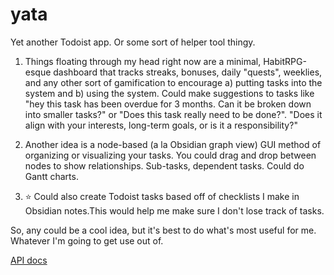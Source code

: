 # yata
Yet another Todoist app.
Or some sort of helper tool thingy.

1. Things floating through my head right now are a minimal, HabitRPG-esque dashboard that tracks streaks, bonuses, daily "quests", weeklies, and any other sort of gamification to encourage a) putting tasks into the system and b) using the system. Could make suggestions to tasks like "hey this task has been overdue for 3 months. Can it be broken down into smaller tasks?" or "Does this task really need to be done?". "Does it align with your interests, long-term goals, or is it a responsibility?"

2. Another idea is a node-based (a la Obsidian graph view) GUI method of organizing or visualizing your tasks. You could drag and drop between nodes to show relationships. Sub-tasks, dependent tasks. Could do Gantt charts.

3. ⭐ Could also create Todoist tasks based off of checklists I make in Obsidian notes.This would help me make sure I don't lose track of tasks.

So, any could be a cool idea, but it's best to do what's most useful for me. Whatever I'm going to get use out of.

[API docs](https://developer.todoist.com/guides/#developing-with-todoist)
